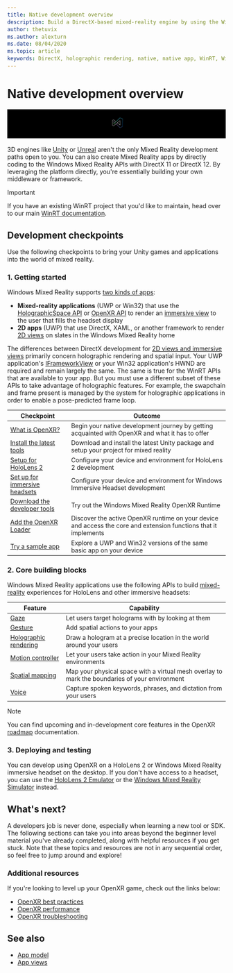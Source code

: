 ```yaml
---
title: Native development overview 
description: Build a DirectX-based mixed-reality engine by using the Windows Mixed Reality APIs directly.
author: thetuvix
ms.author: alexturn
ms.date: 08/04/2020
ms.topic: article
keywords: DirectX, holographic rendering, native, native app, WinRT, WinRT app, platform APIs, custom engine, middleware
---
```


# Native development overview

![Native banner logo](../images/native_logo_banner.png)

3D engines like [Unity](../unity/unity-development-overview.md) or [Unreal](../unreal/unreal-development-overview.md) aren't the only Mixed Reality development paths open to you. You can also create Mixed Reality apps by directly coding to the Windows Mixed Reality APIs with DirectX 11 or DirectX 12. By leveraging the platform directly, you're essentially building your own middleware or framework. 

> [!IMPORTANT]
> If you have an existing WinRT project that you'd like to maintain, head over to our main [WinRT documentation](creating-a-holographic-directx-project.md). 

## Development checkpoints

Use the following checkpoints to bring your Unity games and applications into the world of mixed reality.

### 1. Getting started

Windows Mixed Reality supports [two kinds of apps](../../design/app-views.md):
* **Mixed-reality applications** (UWP or Win32) that use the [HolographicSpace API](getting-a-holographicspace.md) or [OpenXR API](openxr.md) to render an [immersive view](../../design/app-views.md) to the user that fills the headset display
* **2D apps** (UWP) that use DirectX, XAML, or another framework to render [2D views](../../design/app-views.md#2d-views) on slates in the Windows Mixed Reality home

The differences between DirectX development for [2D views and immersive views](../../design/app-views.md) primarily concern holographic rendering and spatial input. Your UWP application's [IFrameworkView](https://msdn.microsoft.com/library/windows/apps/windows.applicationmodel.core.iframeworkview.aspx) or your Win32 application's HWND are required and remain largely the same. The same is true for the WinRT APIs that are available to your app. But you must use a different subset of these APIs to take advantage of holographic features. For example, the swapchain and frame present is managed by the system for holographic applications in order to enable a pose-predicted frame loop.

|  Checkpoint  |  Outcome  |
| --- | --- |
| [What is OpenXR?](openxr.md) | Begin your native development journey by getting acquainted with OpenXR and what it has to offer |
| [Install the latest tools](../install-the-tools.md) | Download and install the latest Unity package and setup your project for mixed reality |
| [Setup for HoloLens 2](openxr-getting-started.md#getting-started-with-openxr-for-hololens-2) | Configure your device and environment for HoloLens 2 development |
| [Set up for immersive headsets](openxr-getting-started.md#getting-started-with-openxr-for-windows-mixed-reality-headsets) | Configure your device and environment for Windows Immersive Headset development |
| [Download the developer tools](openxr-getting-started.md#getting-the-windows-mixed-reality-openxr-developer-tools) | Try out the Windows Mixed Reality OpenXR Runtime |
| [Add the OpenXR Loader](openxr-getting-started.md#integrate-the-openxr-loader-into-a-project) | Discover the active OpenXR runtime on your device and access the core and extension functions that it implements |
| [Try a sample app](openxr-getting-started.md#building-a-sample-openxr-app) | Explore a UWP and Win32 versions of the same basic app on your device |

### 2. Core building blocks

Windows Mixed Reality applications use the following APIs to build [mixed-reality](../../out-of-scope/mixed-reality.md) experiences for HoloLens and other immersive headsets:

|  Feature  |  Capability  |
| --- | --- |
| [Gaze](../../design/gaze-and-commit.md) | Let users target holograms with by looking at them |
| [Gesture](../../design/gaze-and-commit.md#composite-gestures) | Add spatial actions to your apps |
| [Holographic rendering](../platform-capabilities-and-apis/rendering.md) | Draw a hologram at a precise location in the world around your users |
| [Motion controller](../../design/motion-controllers.md) | Let your users take action in your Mixed Reality environments |
| [Spatial mapping](../../design/spatial-mapping.md) | Map your physical space with a virtual mesh overlay to mark the boundaries of your environment |
| [Voice](../../design/voice-input.md) | Capture spoken keywords, phrases, and dictation from your users |
 
> [!NOTE]
> You can find upcoming and in-development core features in the OpenXR [roadmap](openxr.md#roadmap) documentation.

### 3. Deploying and testing

You can develop using OpenXR on a HoloLens 2 or Windows Mixed Reality immersive headset on the desktop.  If you don't have access to a headset, you can use the [HoloLens 2 Emulator](../platform-capabilities-and-apis/using-the-hololens-emulator.md) or the [Windows Mixed Reality Simulator](../platform-capabilities-and-apis/using-the-windows-mixed-reality-simulator.md) instead.

## What's next?

A developers job is never done, especially when learning a new tool or SDK. The following sections can take you into areas beyond the beginner level material you've already completed, along with helpful resources if you get stuck. Note that these topics and resources are not in any sequential order, so feel free to jump around and explore!

### Additional resources

If you're looking to level up your OpenXR game, check out the links below:

* [OpenXR best practices](openxr-best-practices.md)
* [OpenXR performance](openxr-performance.md)
* [OpenXR troubleshooting](openxr-troubleshooting.md)

## See also
* [App model](../../design/app-model.md)
* [App views](../../design/app-views.md)
